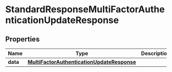 # StandardResponseMultiFactorAuthenticationUpdateResponse

## Properties
Name | Type | Description | Notes
------------ | ------------- | ------------- | -------------
**data** | [**MultiFactorAuthenticationUpdateResponse**](MultiFactorAuthenticationUpdateResponse.md) |  |  [optional]
